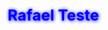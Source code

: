 <style>
    .teste{
        font-size: 40px;
        color: blue;
        font-weight: bold;
        text-shadow: 1px 1px 10px blue;
    }
</style>

<p class='teste'>Rafael Teste</p>